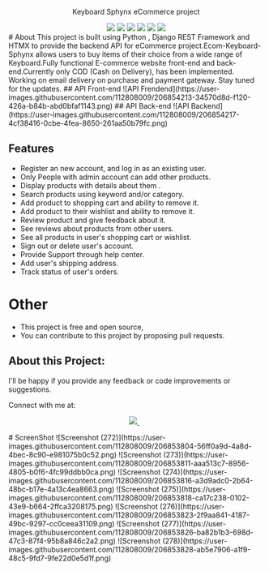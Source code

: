 <p align="center"> Keyboard Sphynx eCommerce project</p>
<div align="center">
<img src="https://img.shields.io/badge/Django-239120?logo=django&logoColor=white" />
<img src="https://img.shields.io/badge/SQL%20Server-CC2927?logo=microsoft-sql-server&logoColor=white" />
<img src="https://img.shields.io/badge/html5-E34F26?logo=html5&logoColor=white" />
<img src="https://img.shields.io/badge/css3-1572B6?logo=css3&logoColor=white" />
<img src="https://img.shields.io/badge/bootstrap-563D7C?logo=bootstrap&logoColor=white" />
<img src="https://img.shields.io/badge/Github-181717?logo=github&logoColor=white" />
 </div>
# About
This project is built using Python , Django REST Framework and HTMX to provide the backend API for eCommerce project.Ecom-Keyboard-Sphynx allows users to buy items of their choice from a wide range of Keyboard.Fully functional E-commerce website front-end and back-end.Currently only COD (Cash on Delivery), has been implemented. Working on email delivery on purchase and payment gateway. Stay tuned for the updates.
## API Front-end
![API Frendend](https://user-images.githubusercontent.com/112808009/206854213-34570d8d-f120-426a-b84b-abd0bfaf1143.png)
## API Back-end
![API Backend](https://user-images.githubusercontent.com/112808009/206854217-4cf38416-0cbe-4fea-8650-261aa50b79fc.png)

## Features
- Register an new account, and log in as an existing user.
- Only People with admin account can add other products.
- Display products with details about them .
- Search products using keyword and/or category.
- Add product to shopping cart and ability to remove it.
- Add product to their wishlist and ability to remove it.
- Review product and give feedback about it.
- See reviews about products from other users.
- See all products in user's shopping cart or wishlist.
- Sign out or delete user's account.
- Provide Support through help center.
- Add user's shipping address.
- Track status of user's orders.


# Other
* This project is free and open source,
* You can contribute to this project by proposing pull requests.

## About this Project:
I'll be happy if you provide any feedback or code improvements or suggestions.

Connect with me at:

<p align='center'>
    
  <a href="https://www.linkedin.com/in/nazim-n-nazar-94113b243/">
    <img src="https://img.shields.io/badge/linkedin-%230077B5.svg?&style=for-the-badge&logo=linkedin&logoColor=white" />
  </a>&nbsp;&nbsp;  
</p>
# ScreenShot
![Screenshot (272)](https://user-images.githubusercontent.com/112808009/206853804-56ff0a9d-4a8d-4bec-8c90-e981075b0c52.png)
![Screenshot (273)](https://user-images.githubusercontent.com/112808009/206853811-aaa513c7-8956-4805-b0f6-4fc99ddbb0ca.png)
![Screenshot (274)](https://user-images.githubusercontent.com/112808009/206853816-a3d9adc0-2b64-48bc-b17e-4a13c4ea8663.png)
![Screenshot (275)](https://user-images.githubusercontent.com/112808009/206853818-ca17c238-0102-43e9-b664-2ffca3208175.png)
![Screenshot (276)](https://user-images.githubusercontent.com/112808009/206853823-2f9aa841-4187-49bc-9297-cc0ceea31109.png)
![Screenshot (277)](https://user-images.githubusercontent.com/112808009/206853826-ba82b1b3-698d-47c3-87f4-95b8a846c2a2.png)
![Screenshot (278)](https://user-images.githubusercontent.com/112808009/206853828-ab5e7906-a1f9-48c5-9fd7-9fe22d0e5d1f.png)
